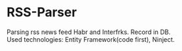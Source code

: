 # RSS-Parser

Parsing rss news feed Habr and Interfrks. Record in DB. 
</br>
Used technologies: Entity Framework(code first), Ninject.
